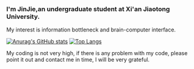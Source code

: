 ### I'm JinJie,an undergraduate student at Xi'an Jiaotong University.

My interest is information bottleneck and brain-computer interface.

[![Anurag's GitHub stats](https://github-readme-stats.vercel.app/api?username=kid-yang233)](https://github.com/anuraghazra/github-readme-stats)
[![Top Langs](https://github-readme-stats.vercel.app/api/top-langs/?username=kid-yang233)](https://github.com/anuraghazra/github-readme-stats)

My coding is not very high, if there is any problem with my code, please point it out and contact me in time, I will be very grateful.
